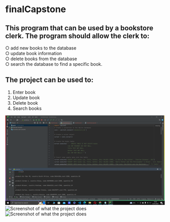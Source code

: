 # finalCapstone
## This program that can be used by a bookstore clerk. The program should allow the clerk to:
○ add new books to the database  <br />
○ update book information  <br />
○ delete books from the database  <br />
○ search the database to find a specific book. 

## The project can be used to:
1. Enter book
2. Update book
3. Delete book
4. Search books

![Screenshot of what the project does ](Screenshotproject.png?raw=true "Capstone Project")
![Screenshot of what the project does ](screenshotproject1.png?raw=true "Capstone Project")
![Screenshot of what the project does ](screenshotproject2.png?raw=true "Capstone Project")


